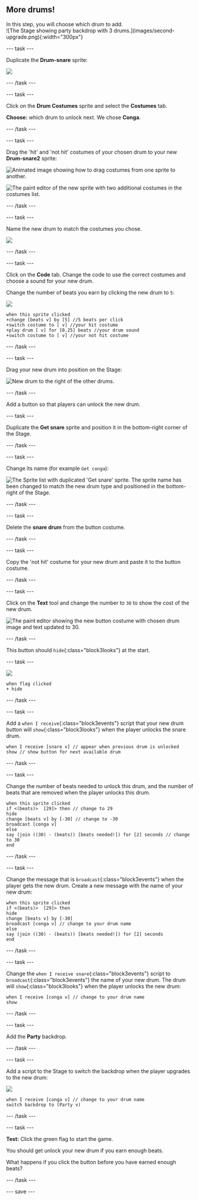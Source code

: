 ## More drums!

<div style="display: flex; flex-wrap: wrap">
<div style="flex-basis: 200px; flex-grow: 1; margin-right: 15px;">
In this step, you will choose which drum to add.
</div>
<div>
![The Stage showing party backdrop with 3 drums.](images/second-upgrade.png){:width="300px"}
</div>
</div>

--- task ---

Duplicate the **Drum-snare** sprite:

![](images/duplicate-snare-drum.png)

--- /task ---

--- task ---

Click on the **Drum Costumes** sprite and select the **Costumes** tab.

**Choose:** which drum to unlock next. We chose **Conga**.


--- /task ---

--- task ---

Drag the 'hit' and 'not hit' costumes of your chosen drum to your new **Drum-snare2** sprite:

![Animated image showing how to drag costumes from one sprite to another.](images/drag-costumes.gif)

![The paint editor of the new sprite with two additional costumes in the costumes list.](images/drum-3-costumes.png)

--- /task ---

--- task ---

Name the new drum to match the costumes you chose.

![](images/drum-3-named.png)

--- /task ---

--- task ---

Click on the **Code** tab. Change the code to use the correct costumes and choose a sound for your new drum.

Change the number of beats you earn by clicking the new drum to `5`:

![](images/drum-3-icon.png)

```blocks3
when this sprite clicked
+change [beats v] by [5] //5 beats per click
+switch costume to [ v] //your hit costume
+play drum [ v] for [0.25] beats //your drum sound
+switch costume to [ v] //your not hit costume
```

--- /task ---

--- task ---

Drag your new drum into position on the Stage:

![New drum to the right of the other drums.](images/drum-3-positioned.png)

--- /task ---

Add a button so that players can unlock the new drum.

--- task ---

Duplicate the **Get snare** sprite and position it in the bottom-right corner of the Stage. 

--- /task ---

--- task ---

Change its name (for example `Get conga`):

![The Sprite list with duplicated 'Get snare' sprite. The sprite name has been changed to match the new drum type and positioned in the bottom-right of the Stage.](images/get-drum-3.png)

--- /task ---

--- task ---

Delete the **snare drum** from the button costume. 

--- /task ---

--- task ---

Copy the 'not hit' costume for your new drum and paste it to the button costume. 

--- /task ---

--- task ---

Click on the **Text** tool and change the number to `30` to show the cost of the new drum.

![The paint editor showing the new button costume with chosen drum image and text updated to 30.](images/get-drum-copy.png)

--- /task ---

This button should `hide`{:class="block3looks"} at the start.

--- task ---

![](images/get-drum-3-icon.png)

```blocks3
when flag clicked
+ hide
```

--- /task ---

--- task ---

Add a `when I receive`{:class="block3events"} script that your new drum button will `show`{:class="block3looks"} when the player unlocks the snare drum.

```blocks3
when I receive [snare v] // appear when previous drum is unlocked
show // show button for next available drum
```

--- /task ---

--- task ---

Change the number of beats needed to unlock this drum, and the number of beats that are removed when the player unlocks this drum. 

```blocks3
when this sprite clicked
if <(beats)>  [29]> then // change to 29
hide
change [beats v] by [-30] // change to -30
broadcast [conga v]
else
say (join ((30) - (beats)) [beats needed!]) for [2] seconds // change to 30
end
```

--- /task ---

--- task ---

Change the message that is `broadcast`{:class="block3events"} when the player gets the new drum. Create a new message with the name of your new drum:

```blocks3
when this sprite clicked
if <(beats)>  [29]> then
hide
change [beats v] by [-30]
broadcast [conga v] // change to your drum name
else
say (join ((30) - (beats)) [beats needed!]) for [2] seconds
end
```

--- /task ---

--- task ---

Change the `when I receive snare`{:class="block3events"} script to `broadcast`{:class="block3events"} the name of your new drum. The drum will `show`{:class="block3looks"} when the player unlocks the new drum:

```blocks3
when I receive [conga v] // change to your drum name
show
```

--- /task ---

--- task ---

Add the **Party** backdrop.

--- /task ---

--- task ---

Add a script to the Stage to switch the backdrop when the player upgrades to the new drum:

![](images/stage-icon.png)

```blocks3
when I receive [conga v] // change to your drum name
switch backdrop to (Party v)
```

--- /task ---

--- task ---

**Test:** Click the green flag to start the game. 

You should get unlock your new drum if you earn enough beats. 

What happens if you click the button before you have earned enough beats?

--- /task ---

--- save ---
